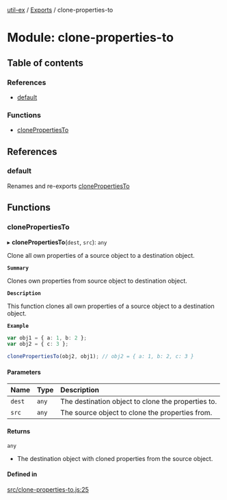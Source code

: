 [util-ex](../README.md) / [Exports](../modules.md) / clone-properties-to

# Module: clone-properties-to

## Table of contents

### References

- [default](clone_properties_to.md#default)

### Functions

- [clonePropertiesTo](clone_properties_to.md#clonepropertiesto)

## References

### default

Renames and re-exports [clonePropertiesTo](clone_properties_to.md#clonepropertiesto)

## Functions

### clonePropertiesTo

▸ **clonePropertiesTo**(`dest`, `src`): `any`

Clone all own properties of a source object to a destination object.

**`Summary`**

Clones own properties from source object to destination object.

**`Description`**

This function clones all own properties of a source object to a destination object.

**`Example`**

```ts
var obj1 = { a: 1, b: 2 };
var obj2 = { c: 3 };

clonePropertiesTo(obj2, obj1); // obj2 = { a: 1, b: 2, c: 3 }
```

#### Parameters

| Name | Type | Description |
| :------ | :------ | :------ |
| `dest` | `any` | The destination object to clone the properties to. |
| `src` | `any` | The source object to clone the properties from. |

#### Returns

`any`

- The destination object with cloned properties from the source object.

#### Defined in

[src/clone-properties-to.js:25](https://github.com/snowyu/util-ex.js/blob/f2bfa34/src/clone-properties-to.js#L25)
